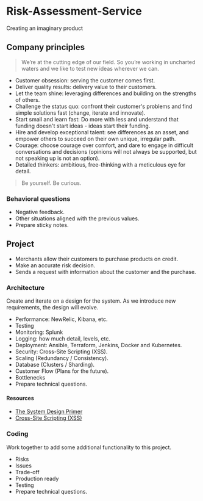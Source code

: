 # Risk-Assessment-Service
Creating an imaginary product

## Company principles

> We’re at the cutting edge of our field. So you’re working in uncharted waters and we like to test new ideas wherever we can.

- Customer obsession: serving the customer comes first.
- Deliver quality results: delivery value to their customers.
- Let the team shine: leveraging differences and building on the strengths of others.
- Challenge the status quo: confront their customer's problems and find simple solutions fast (change, iterate and innovate).
- Start small and learn fast: Do more with less and understand that funding doesn't start ideas - ideas start their funding.
- Hire and develop exceptional talent: see differences as an asset, and empower others to succeed on their own unique, irregular path.
- Courage: choose courage over comfort, and dare to engage in difficult conversations and decisions (opinions will not always be supported, but not speaking up is not an option).
- Detailed thinkers: ambitious, free-thinking with a meticulous eye for detail.

> Be yourself. Be curious.

### Behavioral questions
- Negative feedback.
- Other situations aligned with the previous values.
- Prepare sticky notes.

## Project

- Merchants allow their customers to purchase products on credit.
- Make an accurate risk decision.
- Sends a request with information about the customer and the purchase.

### Architecture

Create and iterate on a design for the system. As we introduce new requirements, the design will evolve.

- Performance: NewRelic, Kibana, etc.
- Testing
- Monitoring: Splunk
- Logging: how much detail, levels, etc.
- Deployment: Ansible, Terraform, Jenkins, Docker and Kubernetes.
- Security: Cross-Site Scripting (XSS).
- Scaling (Redundancy / Consistency).
- Database (Clusters / Sharding).
- Customer Flow (Plans for the future).
- Bottlenecks
- Prepare technical questions.

#### Resources
- [The System Design Primer](https://github.com/donnemartin/system-design-primer)
- [Cross-Site Scripting (XSS)](https://owasp.org/www-project-top-ten/2017/A7_2017-Cross-Site_Scripting_(XSS))

### Coding

Work together to add some additional functionality to this project.

- Risks
- Issues
- Trade-off
- Production ready
- Testing
- Prepare technical questions.
